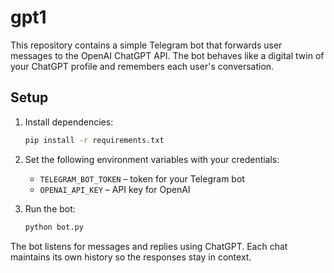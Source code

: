 # gpt1

This repository contains a simple Telegram bot that forwards user messages to the OpenAI ChatGPT API. The bot behaves like a digital twin of your ChatGPT profile and remembers each user's conversation.

## Setup

1. Install dependencies:
   ```bash
   pip install -r requirements.txt
   ```
2. Set the following environment variables with your credentials:
   - `TELEGRAM_BOT_TOKEN` – token for your Telegram bot
   - `OPENAI_API_KEY` – API key for OpenAI

3. Run the bot:
   ```bash
   python bot.py
   ```

The bot listens for messages and replies using ChatGPT. Each chat maintains its own history so the responses stay in context.
